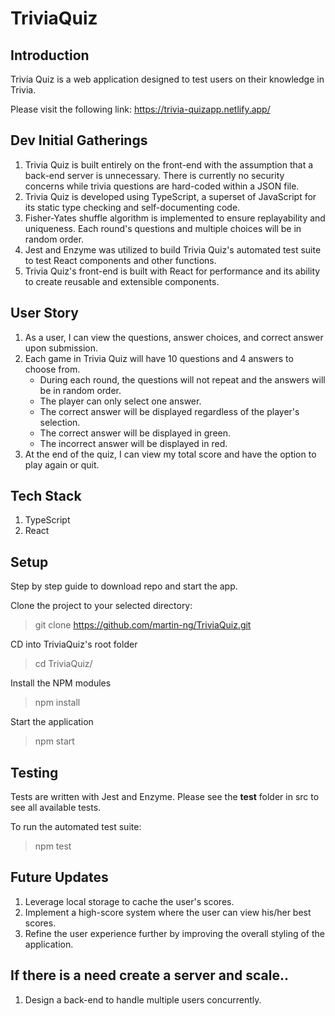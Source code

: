 # TriviaQuiz

## Introduction

Trivia Quiz is a web application designed to test users on their knowledge in Trivia. 

Please visit the following link:
https://trivia-quizapp.netlify.app/

## Dev Initial Gatherings

1. Trivia Quiz is built entirely on the front-end with the assumption that a back-end server is unnecessary. There is currently no security concerns while 
   trivia questions are hard-coded within a JSON file.
2. Trivia Quiz is developed using TypeScript, a superset of JavaScript for its static type checking and self-documenting code.
3. Fisher-Yates shuffle algorithm is implemented to ensure replayability and uniqueness. Each round's questions and multiple choices will be in random order.
4. Jest and Enzyme was utilized to build Trivia Quiz's automated test suite to test React components and other functions.
5. Trivia Quiz's front-end is built with React for performance and its ability to create reusable and extensible components.

## User Story

1. As a user, I can view the questions, answer choices, and correct answer upon submission.
2. Each game in Trivia Quiz will have 10 questions and 4 answers to choose from.
   - During each round, the questions will not repeat and the answers will be in random order.
   - The player can only select one answer.
   - The correct answer will be displayed regardless of the player's selection.
   - The correct answer will be displayed in green.
   - The incorrect answer will be displayed in red.
3. At the end of the quiz, I can view my total score and have the option to play again or quit.

## Tech Stack

1. TypeScript
2. React

## Setup

Step by step guide to download repo and start the app.

Clone the project to your selected directory:

> git clone https://github.com/martin-ng/TriviaQuiz.git

CD into TriviaQuiz's root folder

> cd TriviaQuiz/

Install the NPM modules

> npm install

Start the application

> npm start

## Testing

Tests are written with Jest and Enzyme.
Please see the **__test__** folder in src to see all available tests.

To run the automated test suite:

> npm test

## Future Updates

1. Leverage local storage to cache the user's scores.
1. Implement a high-score system where the user can view his/her best scores.
2. Refine the user experience further by improving the overall styling of the application.

## If there is a need create a server and scale..

1. Design a back-end to handle multiple users concurrently.

